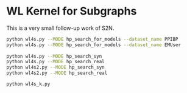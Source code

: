 # WL Kernel for Subgraphs

This is a very small follow-up work of S2N.

```bash
python wl4s.py --MODE hp_search_for_models --dataset_name PPIBP
python wl4s.py --MODE hp_search_for_models --dataset_name EMUser
 
python wl4s.py --MODE hp_search_syn
python wl4s.py --MODE hp_search_real
python wl4s2.py --MODE hp_search_syn
python wl4s2.py --MODE hp_search_real

python wl4s_k.py
```